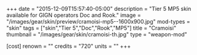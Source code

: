 +++
date = "2015-12-09T15:57:40-05:00"
description = "Tier 5 MP5 skin available for GIGN operators Doc and Rook."
image = "/images/gear/skin/preview/cramoisi-mp5--1600x900.jpg"
mod-types = "skin"
tags = ["skin","Tier 5","Doc","Rook","MP5"]
title = "Cramoisi"
thumbnail = "/images/gear/skin/cramoisi-th.jpg"
type = "weapon-mod"

[cost]
  renown = ""
  credits = "720"
  units = ""
+++
